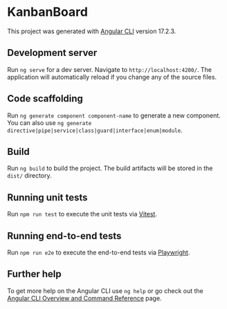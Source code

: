 # KanbanBoard

This project was generated with [Angular CLI](https://github.com/angular/angular-cli) version 17.2.3.

## Development server

Run `ng serve` for a dev server. Navigate to `http://localhost:4200/`. The application will automatically reload if you change any of the source files.

## Code scaffolding

Run `ng generate component component-name` to generate a new component. You can also use `ng generate directive|pipe|service|class|guard|interface|enum|module`.

## Build

Run `ng build` to build the project. The build artifacts will be stored in the `dist/` directory.

## Running unit tests

Run `npm run test` to execute the unit tests via [Vitest](https://vitest.dev/guide/).

## Running end-to-end tests

Run `npm run e2e` to execute the end-to-end tests via [Playwright](https://playwright.dev/docs/intro).

## Further help

To get more help on the Angular CLI use `ng help` or go check out the [Angular CLI Overview and Command Reference](https://angular.io/cli) page.
